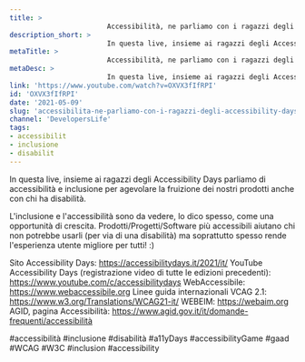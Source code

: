 ```yaml
---
title: > 
                        Accessibilità, ne parliamo con i ragazzi degli Accessibility Days
description_short: > 
                        In questa live, insieme ai ragazzi degli Accessibility Days parliamo di accessibilità e inclusione per agevolare la fruizione dei ...
metaTitle: > 
                        Accessibilità, ne parliamo con i ragazzi degli Accessibility Days
metaDesc: > 
                        In questa live, insieme ai ragazzi degli Accessibility Days parliamo di accessibilità e inclusione per agevolare la fruizione dei ...
link: 'https://www.youtube.com/watch?v=OXVX3fIfRPI'
id: 'OXVX3fIfRPI'
date: '2021-05-09'
slug: 'accessibilita-ne-parliamo-con-i-ragazzi-degli-accessibility-days'
channel: 'DevelopersLife'
tags: 
- accessibilit
- inclusione
- disabilit
---
```

In questa live, insieme ai ragazzi degli Accessibility Days parliamo di accessibilità e inclusione per agevolare la fruizione dei nostri prodotti anche con chi ha disabilità.

L'inclusione e l'accessibilità sono da vedere, lo dico spesso, come una opportunità di crescita. Prodotti/Progetti/Software più accessibili aiutano chi non potrebbe usarli (per via di una disabilità) ma soprattutto spesso rende l'esperienza utente migliore per tutti! :)

Sito Accessibility Days: https://accessibilitydays.it/2021/it/
YouTube Accessibility Days (registrazione video di tutte le edizioni precedenti): https://www.youtube.com/c/accessibilitydays
WebAccessibile: https://www.webaccessibile.org
Linee guida internazionali VCAG 2.1: https://www.w3.org/Translations/WCAG21-it/
WEBEIM: https://webaim.org
AGID, pagina Accessibilità: https://www.agid.gov.it/it/domande-frequenti/accessibilità

#accessibilità #inclusione #disabilità #a11yDays #accessibilityGame #gaad #WCAG #W3C #inclusion #accessibility